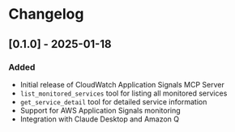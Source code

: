 # Changelog

## [0.1.0] - 2025-01-18

### Added
- Initial release of CloudWatch Application Signals MCP Server
- `list_monitored_services` tool for listing all monitored services
- `get_service_detail` tool for detailed service information
- Support for AWS Application Signals monitoring
- Integration with Claude Desktop and Amazon Q
